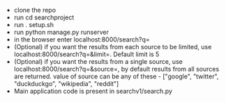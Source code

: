 - clone the repo
- run cd searchproject
- run . setup.sh
- run python manage.py runserver
- in the browser enter localhost:8000/search?q=<query>
- (Optional) if you want the results from each source to be limited, use localhost:8000/search?q=<query>&limit=<limit>. Default limit is 5
- (Optional) if you want the results from a single source, use localhost:8000/search?q=<query>&source=<source>, by default results from all sources are returned. value of source can be any of these - ["google", "twitter", "duckduckgo", "wikipedia", "reddit"]
- Main application code is present in searchv1/search.py
